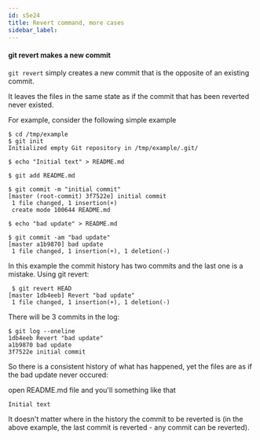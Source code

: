 ```yaml
---
id: s5e24
title: Revert command, more cases
sidebar_label:
---
```



#### git revert makes a new commit

`git revert` simply creates a new commit that is the opposite of an existing commit.

It leaves the files in the same state as if the commit that has been reverted
never existed.

For example, consider the following simple example

```
$ cd /tmp/example
$ git init
Initialized empty Git repository in /tmp/example/.git/

$ echo "Initial text" > README.md

$ git add README.md

$ git commit -m "initial commit"
[master (root-commit) 3f7522e] initial commit
 1 file changed, 1 insertion(+)
 create mode 100644 README.md

$ echo "bad update" > README.md

$ git commit -am "bad update"
[master a1b9870] bad update
 1 file changed, 1 insertion(+), 1 deletion(-)
 ```

 In this example the commit history has two commits and the last one is a mistake. Using git revert:

```
 $ git revert HEAD
[master 1db4eeb] Revert "bad update"
 1 file changed, 1 insertion(+), 1 deletion(-)
 ```

There will be 3 commits in the log:

```
$ git log --oneline
1db4eeb Revert "bad update"
a1b9870 bad update
3f7522e initial commit

```
So there is a consistent history of what has happened, yet the files are as if the bad update never occured:


open README.md file and you'll something like that


```
Initial text
```

It doesn't matter where in the history the commit to be reverted is (in the above example, the last commit is reverted - any commit can be reverted).
